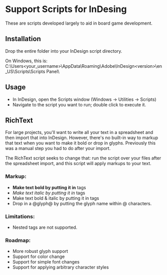 # Support Scripts for InDesing
These are scripts developed largely to aid in board game development.

## Installation
Drop the entire folder into your InDesign script directory.

On Windows, this is:
C:\Users\<your_username>\AppData\Roaming\Adobe\InDesign\<version>\en_US\Scripts\Scripts Panel\

## Usage
- In InDesign, open the Scripts window (Windows -> Utilities -> Scripts)
- Navigate to the script you want to run; double click to execute it.

## RichText
For large projects, you'll want to write all your text in a spreadsheet and then import
that into InDesign. However, there's no built-in way to markup that text when
you want to make it bold or drop in glyphs. Previously this was a manual step you had to do
after your import.

The RichText script seeks to change that: run the script over your files after
the spreadsheet import, and this script will apply markups to your text.

### Markup:
- <b>Make text bold by putting it in</b> tags
- <i>Make text italic by putting it in </i> tags
- <bi>Make text bold & italic by putting it in </bi> tags
- Drop in a @glyph@ by putting the glyph name within @ characters.

### Limitations:
- Nested tags are not supported.

### Roadmap:
- More robust glyph support
- Support for color change
- Support for simple font changes
- Support for applying arbitrary character styles


